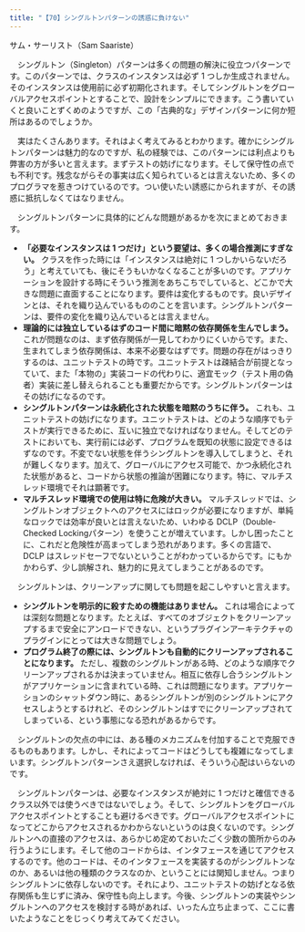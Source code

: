 ```yaml
---
title: "【70】シングルトンパターンの誘惑に負けない"
---
```



サム・サーリスト（Sam Saariste）


　シングルトン（Singleton）パターンは多くの問題の解決に役立つパターンです。このパターンでは、クラスのインスタンスは必ず 1 つしか生成されません。そのインスタンスは使用前に必ず初期化されます。そしてシングルトンをグローバルアクセスポイントとすることで、設計をシンプルにできます。こう書いていくと良いことずくめのようですが、この「古典的な」デザインパターンに何か短所はあるのでしょうか。

　実はたくさんあります。それはよく考えてみるとわかります。確かにシングルトンパターンは魅力的なのですが、私の経験では、このパターンには利点よりも弊害の方が多いと言えます。まずテストの妨げになります。そして保守性の点でも不利です。残念ながらその事実は広く知られているとは言えないため、多くのプログラマを惹きつけているのです。つい使いたい誘惑にかられますが、その誘惑に抵抗しなくてはなりません。

　シングルトンパターンに具体的にどんな問題があるかを次にまとめておきます。

  - **「必要なインスタンスは 1 つだけ」という要望は、多くの場合推測にすぎない。** クラスを作った時には「インスタンスは絶対に 1 つしかいらないだろう」と考えていても、後にそうもいかなくなることが多いのです。アプリケーションを設計する時にそういう推測をあちこちでしていると、どこかで大きな問題に直面することになります。要件は変化するものです。良いデザインとは、それを織り込んでいるもののことを言います。シングルトンパターンは、要件の変化を織り込んでいるとは言えません。
  - **理論的には独立しているはずのコード間に暗黙の依存関係を生んでしまう。** これが問題なのは、まず依存関係が一見してわかりにくいからです。また、生まれてしまう依存関係は、本来不必要なはずです。問題の存在がはっきりするのは、ユニットテストの時です。ユニットテストは疎結合が前提となっていて、また「本物の」実装コードの代わりに、適宜モック（テスト用の偽者）実装に差し替えられることも重要だからです。シングルトンパターンはその妨げになるのです。
  - **シングルトンパターンは永続化された状態を暗黙のうちに伴う。** これも、ユニットテストの妨げになります。ユニットテストは、どのような順序でもテストが実行できるために、互いに独立でなければなりません。そしてどのテストにおいても、実行前には必ず、プログラムを既知の状態に設定できるはずなのです。不変でない状態を伴うシングルトンを導入してしまうと、それが難しくなります。加えて、グローバルにアクセス可能で、かつ永続化された状態があると、コードから状態の推論が困難になります。特に、マルチスレッド環境でそれは顕著です。
  - **マルチスレッド環境での使用は特に危険が大きい。** マルチスレッドでは、シングルトンオブジェクトへのアクセスにはロックが必要になりますが、単純なロックでは効率が良いとは言えないため、いわゆる DCLP（Double-Checked Lockingパターン）を使うことが増えています。しかし困ったことに、これだと危険性が高まってしまう恐れがあります。多くの言語で、DCLP はスレッドセーフでないということがわかっているからです。にもかかわらず、少し誤解され、魅力的に見えてしまうことがあるのです。

　シングルトンは、クリーンアップに関しても問題を起こしやすいと言えます。

  - **シングルトンを明示的に殺すための機能はありません。** これは場合によっては深刻な問題となります。たとえば、すべてのオブジェクトをクリーンアップするまで安全にアンロードできない、というプラグインアーキテクチャのプラグインにとっては大きな問題でしょう。
  - **プログラム終了の際には、シングルトンも自動的にクリーンアップされることになります。** ただし、複数のシングルトンがある時、どのような順序でクリーンアップされるかは決まっていません。相互に依存し合うシングルトンがアプリケーションに含まれている時、これは問題になります。アプリケーションのシャットダウン時に、あるシングルトンが別のシングルトンにアクセスしようとするけれど、そのシングルトンはすでにクリーンアップされてしまっている、という事態になる恐れがあるからです。

　シングルトンの欠点の中には、ある種のメカニズムを付加することで克服できるものもあります。しかし、それによってコードはどうしても複雑になってしまいます。シングルトンパターンさえ選択しなければ、そういう心配はいらないのです。

　シングルトンパターンは、必要なインスタンスが絶対に 1 つだけと確信できるクラス以外では使うべきではないでしょう。そして、シングルトンをグローバルアクセスポイントとすることも避けるべきです。グローバルアクセスポイントになってどこからアクセスされるかわからないというのは良くないのです。シングルトンへの直接のアクセスは、あらかじめ定めておいたごく少数の箇所からのみ行うようにします。そして他のコードからは、インタフェースを通じてアクセスするのです。他のコードは、そのインタフェースを実装するのがシングルトンなのか、あるいは他の種類のクラスなのか、ということには関知しません。つまりシングルトンに依存しないのです。それにより、ユニットテストの妨げとなる依存関係も生じずに済み、保守性も向上します。今後、シングルトンの実装やシングルトンへのアクセスを検討する時があれば、いったん立ち止まって、ここに書いたようなことをじっくり考えてみてください。

